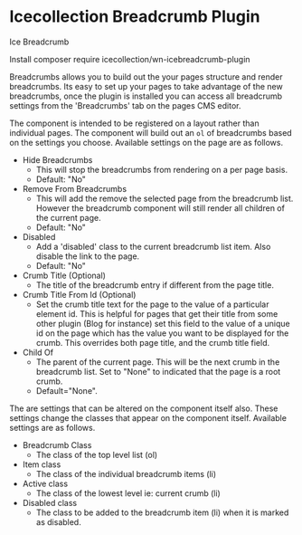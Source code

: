 Icecollection Breadcrumb Plugin
=====================
Ice Breadcrumb

Install
composer require icecollection/wn-icebreadcrumb-plugin

Breadcrumbs allows you to build out the your pages structure and render breadcrumbs.
Its easy to set up your pages to take advantage of the new breadcrumbs, once the
plugin is installed you can access all breadcrumb settings from the 'Breadcrumbs'
tab on the pages CMS editor.

The component is intended to be registered on a layout rather than individual pages.
The component will build out an `ol` of breadcrumbs based on the settings you choose.
Available settings on the page are as follows.

* Hide Breadcrumbs
    * This will stop the breadcrumbs from rendering on a per page basis.
    * Default: "No"
* Remove From Breadcrumbs
    * This will add the remove the selected page from the breadcrumb list.
    However the breadcrumb component will still render all children of the
    current page.
    * Default: "No"
* Disabled
    * Add a 'disabled' class to the current breadcrumb list item. Also disable
    the link to the page.
    * Default: "No"
* Crumb Title (Optional)
    * The title of the breadcrumb entry if different from the page title.
* Crumb Title From Id (Optional)
    * Set the crumb title text for the page to the value of a particular element id.
    This is helpful for pages that get their title from some other plugin (Blog for instance)
    set this field to the value of a unique id on the page which has the value you
    want to be displayed for the crumb. This overrides both page title, and the crumb
    title field.
* Child Of
    * The parent of the current page. This will be the next crumb in the breadcrumb
    list. Set to "None" to indicated that the page is a root crumb.
    * Default="None".

The are settings that can be altered on the component itself also. These settings
change the classes that appear on the component itself. Available settings are as
follows.

* Breadcrumb Class
    * The class of the top level list (ol)
* Item class
    * The class of the individual breadcrumb items (li)
* Active class
    * The class of the lowest level ie: current crumb (li)
* Disabled class
    * The class to be added to the breadcrumb item (li) when it is marked as disabled.

